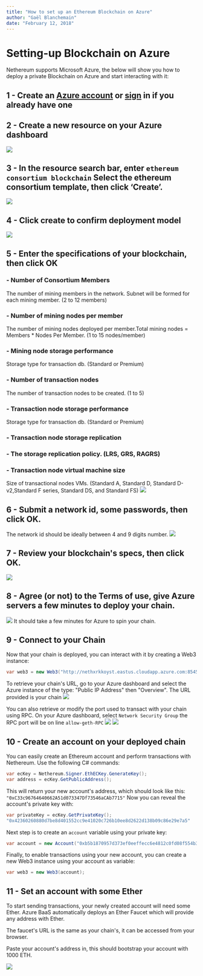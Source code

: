 ```yaml
---
title: "How to set up an Ethereum Blockchain on Azure"
author: "Gaël Blanchemain"
date: "February 12, 2018"
---
```

# Setting-up Blockchain on Azure

Nethereum supports Microsoft Azure, the below will show you how to deploy a private Blockchain on Azure and start interacting with it:

## 1 - Create an [Azure account](https://azure.microsoft.com/en-us/resources/videos/sign-up-for-microsoft-azure/) or [sign](https://azure.microsoft.com/en-us/account/) in if you already have one

## 2 - Create a new resource on your Azure dashboard
![](1.png)

## 3 - In the resource search bar, enter ``` ethereum consortium blockchain ``` Select the ethereum consortium template, then click ‘Create’.
![](2.png)

## 4 - Click create to confirm deployment model
![](3.png)

## 5 - Enter the specifications of your blockchain, then click OK

### - Number of Consortium Members

The number of mining members in the network. Subnet will be formed for each mining member. (2 to 12 members)

### - Number of mining nodes per member

The number of mining nodes deployed per member.Total mining nodes = Members * Nodes Per Member. (1 to 15 nodes/member)

### - Mining node storage performance

Storage type for transaction db. (Standard or Premium)

### - Number of transaction nodes

The number of transaction nodes to be created. (1 to 5)

### - Transaction node storage performance

Storage type for transaction db. (Standard or Premium)

### - Transaction node storage replication

### - The storage replication policy. (LRS, GRS, RAGRS)

### - Transaction node virtual machine size
Size of transactional nodes VMs. (Standard A, Standard D, Standard D-v2,Standard F series, Standard DS, and Standard FS) 
![](4.png)

## 6 - Submit a network id, some passwords, then click OK.
The network id should be ideally between 4 and 9 digits number.
![](6.png)

## 7 - Review your blockchain's specs, then click OK.
![](7.png)

## 8 - Agree (or not) to the Terms of use, give Azure servers a few minutes to deploy your chain.
![](8.png)
It should take a few minutes for Azure to spin your chain.

## 9 - Connect to your Chain

Now that your chain is deployed, you can interact with it by creating a Web3 instance:
```csharp
var web3 = new Web3("http://nethxrkkoyst.eastus.cloudapp.azure.com:8545");
```
To retrieve your chain's URL, go to your Azure dashboard and select the Azure instance of the type: "Public IP Address" then "Overview". The URL provided is your chain
![](9.png)

You can also retrieve or modify the port used to transact with your chain using RPC. On your Azure dashboard, select ``` Network Security Group ``` the RPC port will be on line ``` allow-geth-RPC ```
![](12.png)
![](13.png)


## 10 - Create an account on your deployed chain
You can easily create an Ethereum account and perform transactions with Nethereum. Use the following C# commands:

```csharp
var ecKey = Nethereum.Signer.EthECKey.GenerateKey();
var address = ecKey.GetPublicAddress();
```
This will return your new account's address, which should look like this:
``` "0xC33c96764640662A51d073347Df73546aCAb7715" ```
Now you can reveal the account's private key with: 
```csharp
var privateKey = ecKey.GetPrivateKey();
"0x42360260880d7be8d401552cc9e41020c726b10ee8d2622d138b09c86e29e7a5"
```
Next step is to create an `account` variable using your private key:
```csharp
var account = new Account("0xb5b1870957d373ef0eeffecc6e4812c0fd08f554b37b233526acc331bf1544f7");
```

Finally, to enable transactions using your new account, you can create a new Web3 instance using your account as variable:
```csharp
var web3 = new Web3(account);
```

## 11 - Set an account with some Ether

To start sending transactions, your newly created account will need some Ether. Azure BaaS automatically deploys an Ether Faucet which will provide any address with Ether.

The faucet's URL is the same as your chain's, it can be accessed from your browser.

Paste your account's address in, this should bootstrap your account with 1000 ETH.

![](10.png)

